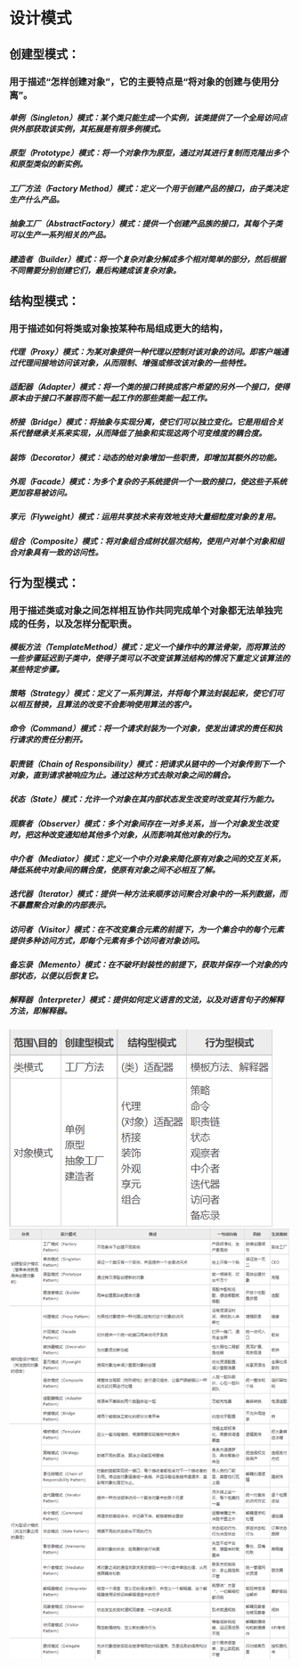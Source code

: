# 设计模式
## 创建型模式：
### 用于描述“怎样创建对象”，它的主要特点是“将对象的创建与使用分离”。  
##### 单例（Singleton）模式：某个类只能生成一个实例，该类提供了一个全局访问点供外部获取该实例，其拓展是有限多例模式。
##### 原型（Prototype）模式：将一个对象作为原型，通过对其进行复制而克隆出多个和原型类似的新实例。
##### 工厂方法（Factory Method）模式：定义一个用于创建产品的接口，由子类决定生产什么产品。
##### 抽象工厂（AbstractFactory）模式：提供一个创建产品族的接口，其每个子类可以生产一系列相关的产品。
##### 建造者（Builder）模式：将一个复杂对象分解成多个相对简单的部分，然后根据不同需要分别创建它们，最后构建成该复杂对象。

## 结构型模式：
### 用于描述如何将类或对象按某种布局组成更大的结构， 
##### 代理（Proxy）模式：为某对象提供一种代理以控制对该对象的访问。即客户端通过代理间接地访问该对象，从而限制、增强或修改该对象的一些特性。
##### 适配器（Adapter）模式：将一个类的接口转换成客户希望的另外一个接口，使得原本由于接口不兼容而不能一起工作的那些类能一起工作。
##### 桥接（Bridge）模式：将抽象与实现分离，使它们可以独立变化。它是用组合关系代替继承关系来实现，从而降低了抽象和实现这两个可变维度的耦合度。
##### 装饰（Decorator）模式：动态的给对象增加一些职责，即增加其额外的功能。
##### 外观（Facade）模式：为多个复杂的子系统提供一个一致的接口，使这些子系统更加容易被访问。
##### 享元（Flyweight）模式：运用共享技术来有效地支持大量细粒度对象的复用。
##### 组合（Composite）模式：将对象组合成树状层次结构，使用户对单个对象和组合对象具有一致的访问性。

## 行为型模式：
### 用于描述类或对象之间怎样相互协作共同完成单个对象都无法单独完成的任务，以及怎样分配职责。
##### 模板方法（TemplateMethod）模式：定义一个操作中的算法骨架，而将算法的一些步骤延迟到子类中，使得子类可以不改变该算法结构的情况下重定义该算法的某些特定步骤。
##### 策略（Strategy）模式：定义了一系列算法，并将每个算法封装起来，使它们可以相互替换，且算法的改变不会影响使用算法的客户。
##### 命令（Command）模式：将一个请求封装为一个对象，使发出请求的责任和执行请求的责任分割开。
##### 职责链（Chain of Responsibility）模式：把请求从链中的一个对象传到下一个对象，直到请求被响应为止。通过这种方式去除对象之间的耦合。
##### 状态（State）模式：允许一个对象在其内部状态发生改变时改变其行为能力。
##### 观察者（Observer）模式：多个对象间存在一对多关系，当一个对象发生改变时，把这种改变通知给其他多个对象，从而影响其他对象的行为。
##### 中介者（Mediator）模式：定义一个中介对象来简化原有对象之间的交互关系，降低系统中对象间的耦合度，使原有对象之间不必相互了解。
##### 迭代器（Iterator）模式：提供一种方法来顺序访问聚合对象中的一系列数据，而不暴露聚合对象的内部表示。
##### 访问者（Visitor）模式：在不改变集合元素的前提下，为一个集合中的每个元素提供多种访问方式，即每个元素有多个访问者对象访问。
##### 备忘录（Memento）模式：在不破坏封装性的前提下，获取并保存一个对象的内部状态，以便以后恢复它。
##### 解释器（Interpreter）模式：提供如何定义语言的文法，以及对语言句子的解释方法，即解释器。
![](./doc/design.jpg)
![](./doc/GoF.png)